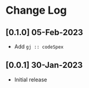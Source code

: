 # Change Log

## [0.1.0] 05-Feb-2023

- Add `gj :: codeSpex`

## [0.0.1] 30-Jan-2023

- Initial release
